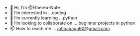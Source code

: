 - 👋 Hi, I’m @Etherea-Nate
- 👀 I’m interested in ...coding
- 🌱 I’m currently learning ...python 
- 💞️ I’m looking to collaborate on ... beginner projects in python
- 📫 How to reach me ... johnabaga90@gmail.com

<!---
Etherea-Nate/Etherea-Nate is a ✨ special ✨ repository because its `README.md` (this file) appears on your GitHub profile.
You can click the Preview link to take a look at your changes.
--->
